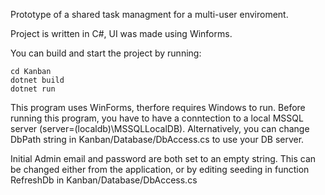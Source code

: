 Prototype of a shared task managment for a multi-user enviroment.

Project is written in C#, UI was made using Winforms.

You can build and start the project by running:

```
cd Kanban
dotnet build
dotnet run
```

This program uses WinForms, therfore requires Windows to run.
Before running this program, you have to have a conntection to a local MSSQL server (server=(localdb)\MSSQLLocalDB).
Alternatively, you can change DbPath string in Kanban/Database/DbAccess.cs to use your DB server.

Initial Admin email and password are both set to an empty string. This can be changed either from the application,
or by editing seeding in function RefreshDb in Kanban/Database/DbAccess.cs
